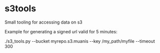 s3tools
=======

Small tooling for accessing data on s3

Example for generating a signed url valid for 5 minutes:

./s3_tools.py --bucket myrepo.s3.muanis --key /my_path/myfile --timeout 300
